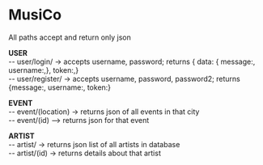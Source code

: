 # MusiCo


All paths accept and return only json


**USER**</br>
-- user/login/ -> accepts username, password; returns { data: { message:, username:,}, token:,} </br>
-- user/register/ -> accepts username, password, password2; returns {message:, username:, token:} </br>

**EVENT**</br>
-- event/(location) -> returns json of all events in that city </br>
-- event/(id) --> returns json for that event </br>

**ARTIST**</br>
-- artist/ -> returns json list of all artists in database</br>
-- artist/(id) -> returns details about that artist</br>
  
 
